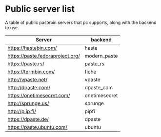 # Public server list

A table of public pastebin servers that pc supports, along with the backend to use.

| Server | backend |
| ------ | ------- |
| https://hastebin.com/            | haste         |
| https://paste.fedoraproject.org/ | modern_paste  |
| https://paste.rs/                | paste_rs      |
| https://termbin.com/             | fiche         |
| http://vpaste.net/               | vpaste        |
| http://dpaste.com/               | dpaste_com    |
| https://onetimesecret.com/       | onetimesecret |
| http://sprunge.us/               | sprunge       |
| http://p.ip.fi/                  | pipfi         |
| https://dpaste.de/               | dpaste        |
| https://paste.ubuntu.com/        | ubuntu        |
